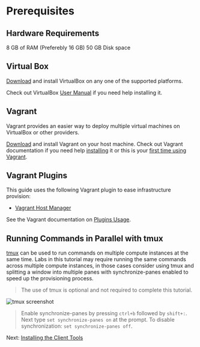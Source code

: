 # Prerequisites

## Hardware Requirements
8 GB of RAM (Preferebly 16 GB) 50 GB Disk space

## Virtual Box
[Download](https://www.virtualbox.org/wiki/Downloads) and install VirtualBox on any one of the supported platforms.

Check out VirtualBox [User Manual](https://www.virtualbox.org/manual/) if you need help installing it.

## Vagrant
Vagrant provides an easier way to deploy multiple virtual machines on VirtualBox or other providers.

[Download](https://www.vagrantup.com/downloads.html) and install Vagrant on your host machine. Check out Vagrant documentation if you need help [installing](https://www.vagrantup.com/docs/installation/) it or this is your [first time using Vagrant](https://www.vagrantup.com/intro/getting-started/index.html).

## Vagrant Plugins
This guide uses the following Vagrant plugin to ease infrastructure provision:
* [Vagrant Host Manager](https://github.com/devopsgroup-io/vagrant-hostmanager)

See the Vagrant documentation on [Plugins Usage](https://www.vagrantup.com/docs/plugins/usage.html).

## Running Commands in Parallel with tmux

[tmux](https://github.com/tmux/tmux/wiki) can be used to run commands on multiple compute instances at the same time. Labs in this tutorial may require running the same commands across multiple compute instances, in those cases consider using tmux and splitting a window into multiple panes with synchronize-panes enabled to speed up the provisioning process.

> The use of tmux is optional and not required to complete this tutorial.

![tmux screenshot](images/tmux-screenshot.png)

> Enable synchronize-panes by pressing `ctrl+b` followed by `shift+:`. Next type `set synchronize-panes on` at the prompt. To disable synchronization: `set synchronize-panes off`.

Next: [Installing the Client Tools](02-client-tools.md)
